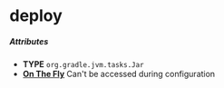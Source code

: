 # deploy

##### Attributes
- **TYPE** `org.gradle.jvm.tasks.Jar`
- **[On The Fly](../mindustry/concepts.md#on-the-fly)** Can't be accessed during configuration